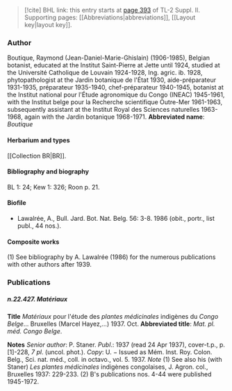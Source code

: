 > [!cite] BHL link: this entry starts at [page 393](https://www.biodiversitylibrary.org/page/33265590) of TL-2 Suppl. II.
> Supporting pages: [[Abbreviations|abbreviations]], [[Layout key|layout key]].

### Author

Boutique, Raymond (Jean-Daniel-Marie-Ghislain) (1906-1985), Belgian botanist, educated at the Institut Saint-Pierre at Jette until 1924, studied at the Université Catholique de Louvain 1924-1928, Ing. agric. ib. 1928, phytopathologist at the Jardin botanique de l'État 1930, aide-préparateur 1931-1935, préparateur 1935-1940, chef-préparateur 1940-1945, botanist at the Institut national pour l'Étude agronomique du Congo (INEAC) 1945-1961, with the Institut belge pour la Recherche scientifique Outre-Mer 1961-1963, subsequently assistant at the Institut Royal des Sciences naturelles 1963-1968, again with the Jardin botanique 1968-1971. 
**Abbreviated name**: *Boutique*

#### Herbarium and types

[[Collection BR|BR]].

#### Bibliography and biography

BL 1: 24; Kew 1: 326; Roon p. 21.

#### Biofile

- Lawalrée, A., Bull. Jard. Bot. Nat. Belg. 56: 3-8. 1986 (obit., portr., list publ., 44 nos.).

#### Composite works

(1) See bibliography by A. Lawalrée (1986) for the numerous publications with other authors after 1939.

### Publications

##### n.22.427. Matériaux

**Title**
*Matériaux* pour l'étude des *plantes médicinales* indigènes du *Congo Belge*... Bruxelles (Marcel Hayez,...) 1937. Oct.
**Abbreviated title**: *Mat. pl. méd. Congo Belge*.

**Notes**
*Senior author*: P. Staner.
*Publ*.: 1937 (read 24 Apr 1937), cover-t.p., p. \[1\]-228, *7 pl*. (uncol. phot.). *Copy*: U. − Issued as Mém. Inst. Roy. Colon. Belg., Sci. nat. méd., coll. in octavo., vol. 5. 1937.
*Note* (1) See also his (with Staner) *Les plantes médicinales* indigènes congolaises, J. Agron. col., Bruxelles 1937: 229-233.
(2) B's publications nos. 4-44 were published 1945-1972.

